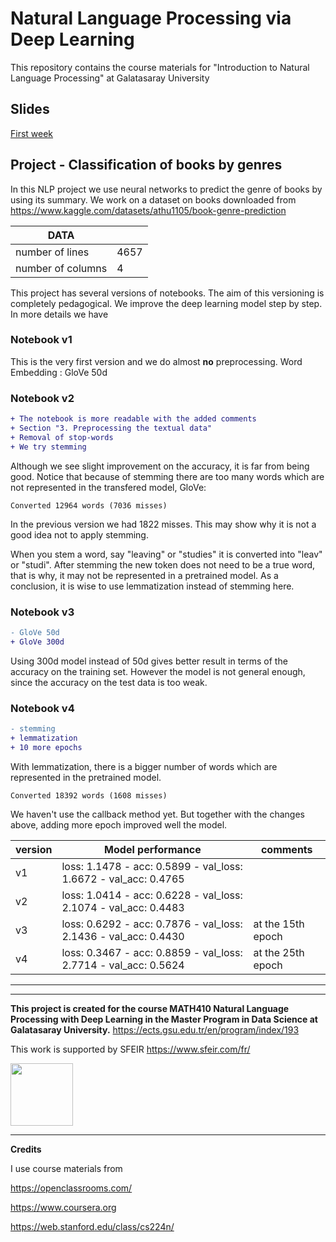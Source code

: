 # Natural Language Processing via Deep Learning
This repository contains the course materials for "Introduction to Natural Language Processing" at Galatasaray University

## Slides

[First week](https://github.com/yasarigno/NLP_Course/blob/3a08e261de1724630088bc6fe94c8057514f3d7b/slides/GSU_WEEK_1.pdf)

## Project - Classification of books by genres

In this NLP project we use neural networks to predict the genre of books by using its summary. We work on a dataset on books downloaded from https://www.kaggle.com/datasets/athu1105/book-genre-prediction

| DATA  |   |
|---|---|
|  number of lines |   4657 |
|  number of columns |   4 |

This project has several versions of notebooks. The aim of this versioning is completely pedagogical. We improve the deep learning model step by step. In more details we have

### Notebook v1

This is the very first version and we do almost **no** preprocessing. 
Word Embedding : GloVe 50d

### Notebook v2

```diff
+ The notebook is more readable with the added comments
+ Section "3. Preprocessing the textual data"
+ Removal of stop-words
+ We try stemming
```

Although we see slight improvement on the accuracy, it is far from being good. 
Notice that because of stemming there are too many words which are not represented in the transfered model, GloVe:

```
Converted 12964 words (7036 misses)
```

In the previous version we had 1822 misses. This may show why it is not a good idea not to apply stemming. 

When you stem a word, say "leaving" or "studies" it is converted into "leav" or "studi". After stemming the new token does not need to be a true word, that is why, it may not be represented in a pretrained model. As a conclusion, it is wise to use lemmatization instead of stemming here.

### Notebook v3

```diff
- GloVe 50d
+ GloVe 300d
```

Using 300d model instead of 50d gives better result in terms of the accuracy on the training set. However the model is not general enough, since the accuracy on the test data is too weak.

### Notebook v4

```diff
- stemming
+ lemmatization
+ 10 more epochs 
```

With lemmatization, there is a bigger number of words which are represented in the pretrained model.

```
Converted 18392 words (1608 misses)
```


We haven't use the callback method yet. But together with the changes above, adding more epoch improved well the model.

| version | Model performance  | comments |
|---|---|---|
|  v1 |   loss: 1.1478 - acc: 0.5899 - val_loss: 1.6672 - val_acc: 0.4765 | |
|  v2 |   loss: 1.0414 - acc: 0.6228 - val_loss: 2.1074 - val_acc: 0.4483 | |
|  v3 |   loss: 0.6292 - acc: 0.7876 - val_loss: 2.1436 - val_acc: 0.4430 | at the 15th epoch |
|  v4 |   loss: 0.3467 - acc: 0.8859 - val_loss: 2.7714 - val_acc: 0.5624 | at the 25th epoch |

---
---

**This project is created for the course MATH410 Natural Language Processing with Deep Learning in the Master Program in Data Science at Galatasaray University.** https://ects.gsu.edu.tr/en/program/index/193

This work is supported by SFEIR https://www.sfeir.com/fr/ 

<img src="https://github.com/yasarigno/NLP_DeepLearning_Course/blob/main/files/sfeir.png?raw=true" width=100>

---

**Credits**

I use course materials from

https://openclassrooms.com/

https://www.coursera.org

https://web.stanford.edu/class/cs224n/
